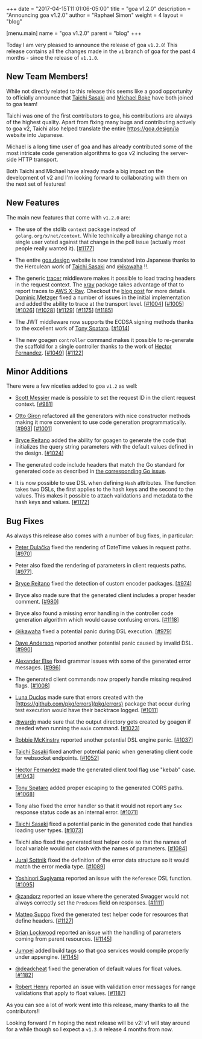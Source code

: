 +++ date = "2017-04-15T11:01:06-05:00" title = "goa v1.2.0" description = "Announcing goa v1.2.0" author = "Raphael Simon" weight = 4 layout = "blog"

[menu.main] name = "goa v1.2.0" parent = "blog" +++

Today I am very pleased to announce the release of goa `v1.2.0`! This release contains all the changes made in the `v1` branch of goa for the past 4 months - since the release of `v1.1.0`.

## New Team Members!

While not directly related to this release this seems like a good opportunity to officially announce that [Taichi Sasaki](https://github.com/tchssk) and [Michael Boke](https://github.com/michaelboke) have both joined to goa team!

Taichi was one of the first contributors to goa, his contributions are always of the highest quality. Apart from fixing many bugs and contributing actively to goa v2, Taichi also helped translate the entire https://goa.design/ja website into Japanese.

Michael is a long time user of goa and has already contributed some of the most intricate code generation algorithms to goa v2 including the server-side HTTP transport.

Both Taichi and Michael have already made a big impact on the development of v2 and I'm looking forward to collaborating with them on the next set of features!

## New Features

The main new features that come with `v1.2.0` are:

* The use of the stdlib `context` package instead of `golang.org/x/net/context`. While technically a breaking change not a single user voted against that change in the poll issue (actually most people really wanted it). [[#1177](https://github.com/goadesign/goa/pull/1177)]

* The entire [goa.design](https://goa.design/ja) website is now translated into Japanese thanks to the Herculean work of [Taichi Sasaki](https://github.com/tchssk) and [@ikawaha](https://github.com/ikawaha) !!.

* The generic [tracer](https://github.com/goadesign/goa/blob/v1/middleware/tracer.go) middleware makes it possible to load tracing headers in the request context. The [xray](https://github.com/goadesign/goa/blob/v1/middleware/xray/) package takes advantage of that to report traces to [AWS X-Ray](https://aws.amazon.com/xray/). Checkout the [blog post](https://goa.design/blog/004-xray/) for more details. [Dominic Metzger](https://github.com/dominicm) fixed a number of issues in the initial implementation and added the ability to trace at the transport level. [[#1004](https://github.com/goadesign/goa/pull/1004)] [[#1005](https://github.com/goadesign/goa/pull/1005)] [[#1026](https://github.com/goadesign/goa/pull/1026)] [[#1028](https://github.com/goadesign/goa/pull/1028)] [[#1129](https://github.com/goadesign/goa/pull/1129)] [[#1175](https://github.com/goadesign/goa/pull/1175)] [[#1185](https://github.com/goadesign/goa/pull/1185)]

* The JWT middleware now supports the ECDSA signing methods thanks to the excellent work of [Tony Spataro](https://github.com/xeger). [[#1014](https://github.com/goadesign/goa/pull/1014)]

* The new goagen `controller` command makes it possible to re-generate the scaffold for a single controller thanks to the work of [Hector Fernandez](https://github.com/hectorj2f). [[#1049](https://github.com/goadesign/goa/pull/1049)] [[#1122](https://github.com/goadesign/goa/pull/1122)]

## Minor Additions

There were a few niceties added to goa `v1.2` as well:

* [Scott Messier](https://github.com/smessier) made is possible to set the request ID in the client request context. [[#981](https://github.com/goadesign/goa/pull/981)]

* [Otto Giron](https://github.com/ottogiron) refactored all the generators with nice constructor methods making it more convenient to use code generation programmatically. [[#993](https://github.com/goadesign/goa/pull/993)] [[#1001](https://github.com/goadesign/goa/pull/1001)]

* [Bryce Reitano](https://github.com/brycereitano) added the ability for goagen to generate the code that initializes the query string parameters with the default values defined in the design. [[#1024](https://github.com/goadesign/goa/pull/1024)]

* The generated code include headers that match the Go standard for generated code as described in [the corresponding Go issue](https://github.com/golang/go/issues/13560).

* It is now possible to use DSL when defining `Hash` attributes. The function takes two DSLs, the first applies to the hash keys and the second to the values. This makes it possible to attach validations and metadata to the hash keys and values. [[#1172](https://github.com/goadesign/goa/pull/1172)]

## Bug Fixes

As always this release also comes with a number of bug fixes, in particular:

* [Peter Dulačka](https://github.com/rootpd) fixed the rendering of DateTime values in request paths. [[#970](https://github.com/goadesign/goa/pull/970)]

* Peter also fixed the rendering of parameters in client requests paths. [[#977](https://github.com/goadesign/goa/pull/977)].

* [Bryce Reitano](https://github.com/brycereitano) fixed the detection of custom encoder packages. [[#974](https://github.com/goadesign/goa/pull/974)]

* Bryce also made sure that the generated client includes a proper header comment. [[#980](https://github.com/goadesign/goa/pull/980)]

* Bryce also found a missing error handling in the controller code generation algorithm which would cause confusing errors. [[#1118](https://github.com/goadesign/goa/pull/1118)]

* [@ikawaha](https://github.com/ikawaha) fixed a potential panic during DSL execution. [[#979](https://github.com/goadesign/goa/pull/979)]

* [Dave Anderson](https://github.com/danderson) reported another potential panic caused by invalid DSL. [[#990](https://github.com/goadesign/goa/pull/990)]

* [Alexander Else](https://github.com/aelse) fixed grammar issues with some of the generated error messages. [[#996](https://github.com/goadesign/goa/pull/996)]

* The generated client commands now properly handle missing required flags. [[#1008](https://github.com/goadesign/goa/pull/1008)]

* [Luna Duclos](https://github.com/luna-duclos) made sure that errors created with the [https://github.com/pkg/errors](pkg/errors) package that occur during test execution would have their backtrace logged. [[#1011](https://github.com/goadesign/goa/pull/1011)]

* [@wardn](https://github.com/wardn) made sure that the output directory gets created by goagen if needed when running the `main` command. [[#1023](https://github.com/goadesign/goa/pull/1023)]

* [Robbie McKinstry](https://github.com/RobbieMcKinstry) reported another potential DSL engine panic. [[#1037](https://github.com/goadesign/goa/pull/1037)]

* [Taichi Sasaki](https://github.com/tchssk) fixed another potential panic when generating client code for websocket endpoints. [[#1052](https://github.com/goadesign/goa/pull/1052)]

* [Hector Fernandez](https://github.com/hectorj2f) made the generated client tool flag use "kebab" case. [[#1043](https://github.com/goadesign/goa/pull/1043)]

* [Tony Spataro](https://github.com/xeger) added proper escaping to the generated CORS paths. [[#1068](https://github.com/goadesign/goa/pull/1068)]

* Tony also fixed the error handler so that it would not report any `5xx` response status code as an internal error. [[#1071](https://github.com/goadesign/goa/pull/1071)]

* [Taichi Sasaki](https://github.com/tchssk) fixed a potential panic in the generated code that handles loading user types. [[#1073](https://github.com/goadesign/goa/pull/1073)]

* Taichi also fixed the generated test helper code so that the names of local variable would not clash with the names of parameters. [[#1084](https://github.com/goadesign/goa/pull/1084)]

* [Juraj Sottnik](https://github.com/sotosof) fixed the definition of the error data structure so it would match the error media type. [[#1089](https://github.com/goadesign/goa/pull/1089)]

* [Yoshinori Sugiyama](https://github.com/syama666) reported an issue with the `Reference` DSL function. [[#1095](https://github.com/goadesign/goa/pull/1095)]

* [@zandorz](https://github.com/ZandorZ) reported an issue where the generated Swagger would not always correctly set the `Produces` field on responses. [[#1111](https://github.com/goadesign/goa/pull/1111)]

* [Matteo Suppo](https://github.com/matteosuppo) fixed the generated test helper code for resources that define headers. [[#1127](https://github.com/goadesign/goa/pull/1127)]

* [Brian Lockwood](https://github.com/lockwobr) reported an issue with the handling of parameters coming from parent resources. [[#1145](https://github.com/goadesign/goa/pull/1145)]

* [Jumpei](https://github.com/tikasan) added build tags so that goa services would compile properly under appengine. [[#1145](https://github.com/goadesign/goa/pull/1163)]

* [@deadcheat](https://github.com/deadcheat) fixed the generation of default values for float values. [[#1182](https://github.com/goadesign/goa/pull/1182)]

* [Robert Henry](https://github.com/RobertHenry6bev) reported an issue with validation error messages for range validations that apply to float values. [[#1187](https://github.com/goadesign/goa/pull/1187)]

As you can see a lot of work went into this release, many thanks to all the contributors!!

Looking forward I'm hoping the next release will be v2! v1 will stay around for a while though so I expect a `v1.3.0` release 4 months from now.